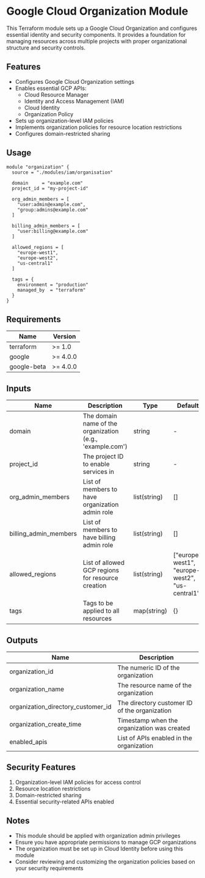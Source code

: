 # Google Cloud Organization Module

This Terraform module sets up a Google Cloud Organization and configures essential identity and security components. It provides a foundation for managing resources across multiple projects with proper organizational structure and security controls.

## Features

- Configures Google Cloud Organization settings
- Enables essential GCP APIs:
  - Cloud Resource Manager
  - Identity and Access Management (IAM)
  - Cloud Identity
  - Organization Policy
- Sets up organization-level IAM policies
- Implements organization policies for resource location restrictions
- Configures domain-restricted sharing

## Usage

```hcl
module "organization" {
  source = "./modules/iam/organisation"

  domain     = "example.com"
  project_id = "my-project-id"
  
  org_admin_members = [
    "user:admin@example.com",
    "group:admins@example.com"
  ]
  
  billing_admin_members = [
    "user:billing@example.com"
  ]
  
  allowed_regions = [
    "europe-west1",
    "europe-west2",
    "us-central1"
  ]
  
  tags = {
    environment = "production"
    managed_by  = "terraform"
  }
}
```

## Requirements

| Name | Version |
|------|---------|
| terraform | >= 1.0 |
| google | >= 4.0.0 |
| google-beta | >= 4.0.0 |

## Inputs

| Name | Description | Type | Default | Required |
|------|-------------|------|---------|:--------:|
| domain | The domain name of the organization (e.g., 'example.com') | string | - | yes |
| project_id | The project ID to enable services in | string | - | yes |
| org_admin_members | List of members to have organization admin role | list(string) | [] | no |
| billing_admin_members | List of members to have billing admin role | list(string) | [] | no |
| allowed_regions | List of allowed GCP regions for resource creation | list(string) | ["europe-west1", "europe-west2", "us-central1"] | no |
| tags | Tags to be applied to all resources | map(string) | {} | no |

## Outputs

| Name | Description |
|------|-------------|
| organization_id | The numeric ID of the organization |
| organization_name | The resource name of the organization |
| organization_directory_customer_id | The directory customer ID of the organization |
| organization_create_time | Timestamp when the organization was created |
| enabled_apis | List of APIs enabled in the organization |

## Security Features

1. Organization-level IAM policies for access control
2. Resource location restrictions
3. Domain-restricted sharing
4. Essential security-related APIs enabled

## Notes

- This module should be applied with organization admin privileges
- Ensure you have appropriate permissions to manage GCP organizations
- The organization must be set up in Cloud Identity before using this module
- Consider reviewing and customizing the organization policies based on your security requirements 